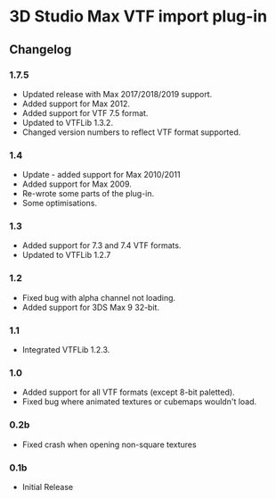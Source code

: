 # 3D Studio Max VTF import plug-in

## Changelog

### 1.7.5
* Updated release with Max 2017/2018/2019 support.
* Added support for Max 2012.
* Added support for VTF 7.5 format.
* Updated to VTFLib 1.3.2.        
* Changed version numbers to reflect VTF format supported.        

### 1.4
* Update - added support for Max 2010/2011
* Added support for Max 2009.
* Re-wrote some parts of the plug-in.
* Some optimisations.

### 1.3
* Added support for 7.3 and 7.4 VTF formats.
* Updated to VTFLib 1.2.7

### 1.2
* Fixed bug with alpha channel not loading.
* Added support for 3DS Max 9 32-bit.

### 1.1
* Integrated VTFLib 1.2.3.	

### 1.0
* Added support for all VTF formats (except 8-bit paletted).
* Fixed bug where animated textures or cubemaps wouldn't load.

### 0.2b
* Fixed crash when opening non-square textures

### 0.1b
* Initial Release
